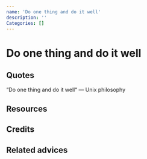 ```yaml
---
name: 'Do one thing and do it well'
description: ''
Categories: []
---
```

# Do one thing and do it well

## Quotes
“Do one thing and do it well“ — Unix philosophy
## Resources

## Credits

## Related advices

